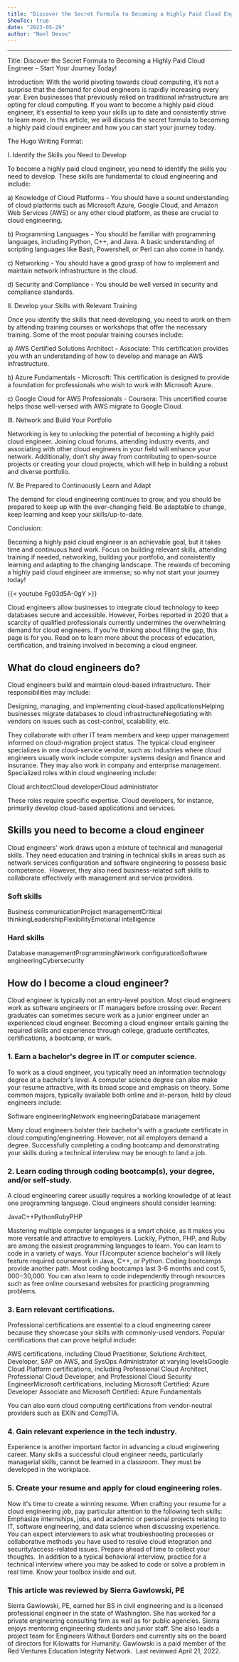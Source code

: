 ```yaml
---
title: "Discover the Secret Formula to Becoming a Highly Paid Cloud Engineer - Start Your Journey Today!"
ShowToc: true 
date: "2023-05-29"
author: "Noel Devos"
---
```

*****
Title: Discover the Secret Formula to Becoming a Highly Paid Cloud Engineer – Start Your Journey Today!

Introduction:
With the world pivoting towards cloud computing, it’s not a surprise that the demand for cloud engineers is rapidly increasing every year. Even businesses that previously relied on traditional infrastructure are opting for cloud computing. If you want to become a highly paid cloud engineer, it’s essential to keep your skills up to date and consistently strive to learn more. In this article, we will discuss the secret formula to becoming a highly paid cloud engineer and how you can start your journey today.

The Hugo Writing Format:

I. Identify the Skills you Need to Develop

To become a highly paid cloud engineer, you need to identify the skills you need to develop. These skills are fundamental to cloud engineering and include:

a) Knowledge of Cloud Platforms - You should have a sound understanding of cloud platforms such as Microsoft Azure, Google Cloud, and Amazon Web Services (AWS) or any other cloud platform, as these are crucial to cloud engineering.

b) Programming Languages - You should be familiar with programming languages, including Python, C++, and Java. A basic understanding of scripting languages like Bash, Powershell, or Perl can also come in handy.

c) Networking - You should have a good grasp of how to implement and maintain network infrastructure in the cloud.

d) Security and Compliance - You should be well versed in security and compliance standards.

II. Develop your Skills with Relevant Training

Once you identify the skills that need developing, you need to work on them by attending training courses or workshops that offer the necessary training. Some of the most popular training courses include:

a) AWS Certified Solutions Architect - Associate: This certification provides you with an understanding of how to develop and manage an AWS infrastructure.

b) Azure Fundamentals - Microsoft: This certification is designed to provide a foundation for professionals who wish to work with Microsoft Azure.

c) Google Cloud for AWS Professionals - Coursera: This uncertified course helps those well-versed with AWS migrate to Google Cloud.

III. Network and Build Your Portfolio

Networking is key to unlocking the potential of becoming a highly paid cloud engineer. Joining cloud forums, attending industry events, and associating with other cloud engineers in your field will enhance your network. Additionally, don’t shy away from contributing to open-source projects or creating your cloud projects, which will help in building a robust and diverse portfolio.

IV. Be Prepared to Continuously Learn and Adapt

The demand for cloud engineering continues to grow, and you should be prepared to keep up with the ever-changing field. Be adaptable to change, keep learning and keep your skills/up-to-date.

Conclusion:

Becoming a highly paid cloud engineer is an achievable goal, but it takes time and continuous hard work. Focus on building relevant skills, attending training if needed, networking, building your portfolio, and consistently learning and adapting to the changing landscape. The rewards of becoming a highly paid cloud engineer are immense; so why not start your journey today!

{{< youtube Fg03d5A-0gY >}} 



Cloud engineers allow businesses to integrate cloud technology to keep databases secure and accessible.
However, Forbes reported in 2020 that a scarcity of qualified professionals currently undermines the overwhelming demand for cloud engineers. If you're thinking about filling the gap, this page is for you.
Read on to learn more about the process of education, certification, and training involved in becoming a cloud engineer.

 
## What do cloud engineers do?


Cloud engineers build and maintain cloud-based infrastructure. Their responsibilities may include:

 
Designing, managing, and implementing cloud-based applicationsHelping businesses migrate databases to cloud infrastructureNegotiating with vendors on issues such as cost-control, scalability, etc.


They collaborate with other IT team members and keep upper management informed on cloud-migration project status.
The typical cloud engineer specializes in one cloud-service vendor, such as:
Industries where cloud engineers usually work include computer systems design and finance and insurance. They may also work in company and enterprise management.
Specialized roles within cloud engineering include:

 
Cloud architectCloud developerCloud administrator


These roles require specific expertise. Cloud developers, for instance, primarily develop cloud-based applications and services.

 
## Skills you need to become a cloud engineer


Cloud engineers' work draws upon a mixture of technical and managerial skills. They need education and training in technical skills in areas such as network services configuration and software engineering to possess basic competence. 
However, they also need business-related soft skills to collaborate effectively with management and service providers.

 
### Soft skills
 
Business communicationProject managementCritical thinkingLeadershipFlexibilityEmotional intelligence
 
### Hard skills
 
Database managementProgrammingNetwork configurationSoftware engineeringCybersecurity
 
## How do I become a cloud engineer?


Cloud engineer is typically not an entry-level position. Most cloud engineers work as software engineers or IT managers before crossing over. Recent graduates can sometimes secure work as a junior engineer under an experienced cloud engineer.
Becoming a cloud engineer entails gaining the required skills and experience through college, graduate certificates, certifications, a bootcamp, or work.

 
### 1. Earn a bachelor's degree in IT or computer science. 


To work as a cloud engineer, you typically need an information technology degree at a bachelor's level. A computer science degree can also make your resume attractive, with its broad scope and emphasis on theory. Some common majors, typically available both online and in-person, held by cloud engineers include:

 
Software engineeringNetwork engineeringDatabase management


Many cloud engineers bolster their bachelor's with a graduate certificate in cloud computing/engineering.
However, not all employers demand a degree. Successfully completing a coding bootcamp and demonstrating your skills during a technical interview may be enough to land a job.

 
### 2. Learn coding through coding bootcamp(s), your degree, and/or self-study.


A cloud engineering career usually requires a working knowledge of at least one programming language. Cloud engineers should consider learning:

 
JavaC++PythonRubyPHP


Mastering multiple computer languages is a smart choice, as it makes you more versatile and attractive to employers. Luckily, Python, PHP, and Ruby are among the easiest programming languages to learn.
You can learn to code in a variety of ways. Your IT/computer science bachelor's will likely feature required coursework in Java, C++, or Python. Coding bootcamps provide another path. Most coding bootcamps last 3-6 months and cost $5,000-$30,000.
You can also learn to code independently through resources such as free online coursesand websites for practicing programming problems.

 
### 3. Earn relevant certifications.


Professional certifications are essential to a cloud engineering career because they showcase your skills with commonly-used vendors. Popular certifications that can prove helpful include:

 
AWS certifications, including Cloud Practitioner, Solutions Architect, Developer, SAP on AWS, and SysOps Administrator at varying levelsGoogle Cloud Platform certifications, including Professional Cloud Architect, Professional Cloud Developer, and Professional Cloud Security EngineerMicrosoft certifications, including Microsoft Certified: Azure Developer Associate and Microsoft Certified: Azure Fundamentals


You can also earn cloud computing certifications from vendor-neutral providers such as EXIN and CompTIA.

 
### 4. Gain relevant experience in the tech industry.


Experience is another important factor in advancing a cloud engineering career. Many skills a successful cloud engineer needs, particularly managerial skills, cannot be learned in a classroom. They must be developed in the workplace.

 
### 5. Create your resume and apply for cloud engineering roles.


Now it's time to create a winning resume. When crafting your resume for a cloud engineering job, pay particular attention to the following tech skills:
Emphasize internships, jobs, and academic or personal projects relating to IT, software engineering, and data science when discussing experience.
You can expect interviewers to ask what troubleshooting processes or collaborative methods you have used to resolve cloud integration and security/access-related issues. Prepare ahead of time to collect your thoughts. 
In addition to a typical behavioral interview, practice for a technical interview where you may be asked to code or solve a problem in real time. Know your toolbox inside and out.

 
### This article was reviewed by Sierra Gawlowski, PE


Sierra Gawlowski, PE, earned her BS in civil engineering and is a licensed professional engineer in the state of Washington. She has worked for a private engineering consulting firm as well as for public agencies. Sierra enjoys mentoring engineering students and junior staff. She also leads a project team for Engineers Without Borders and currently sits on the board of directors for Kilowatts for Humanity.
Gawlowski is a paid member of the Red Ventures Education Integrity Network. 
Last reviewed April 21, 2022.




